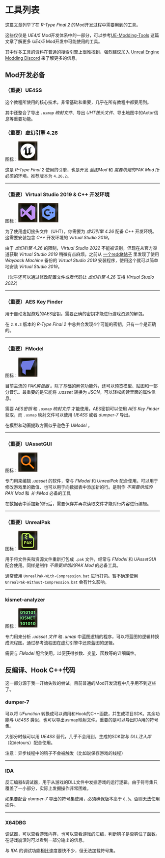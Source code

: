 # 工具列表

这篇文章列举了在 *R-Type Final 2* 的Mod开发过程中需要用到的工具。

这些仅仅是 *UE4/5* Mod开发体系中的一部分，可以参考[UE-Modding-Tools](https://github.com/Buckminsterfullerene02/UE-Modding-Tools)
这篇文章了解更多 *UE4/5* Mod开发中可能使用的工具。

其中许多工具的资料在普通的搜索引擎上很难找到，强烈建议加入 [Unreal Engine Modding Discord](https://discord.gg/VYjh4vSq) 来了解更多的信息。

## Mod开发必备

### （重要）UE4SS

这个教程所使用的核心技术，非常基础和重要，几乎在所有教程中都要用到。

其中还整合了导出 *`.usmap` 映射文件*、导出 *UHT接头文件*、导出地图中的Actor信息等重要功能。

### （重要）虚幻引擎 4.26

图标：![Tool_UE](../image/Tool_UE.png)

这是 *R-Type Final 2* 使用的引擎，也是开发 *蓝图Mod* 和 *需要烘焙的PAK Mod* 所必须的环境。推荐版本为 `4.26.2`。

---

### （重要）Virtual Studio 2019 & C++ 开发环境

图标：![Tool_VS](../image/Tool_VS.png) ![Tool_Cplus](../image/Tool_Cplus.png)

为了使用虚幻接头文件（UHT），你需要为 *虚幻引擎 4.26* 配备 *C++* 开发环境。这需要安装包含 *C++* 开发环境的 *Virtual Studio 2019*。

由于 *虚幻引擎 4.26* 的限制，*Virtual Studio 2022* 不能被识别，但现在从官方渠道获取 *Virtual Studio 2019* 稍微有点麻烦。之前从 [一个reddit帖子](https://www.reddit.com/r/VisualStudio/comments/171cncs/how_to_download_an_old_released_version_of_visual/?rdt=62270) 里发现了使用 *Wayback Machine* 备份的 *Virtual Studio 2019* 安装程序，使用这个就可以简单地安装 *Virtual Studio 2019*。

（似乎还可以通过修改配置文件或者代码让 *虚幻引擎 4.26* 支持 *Virtual Studio 2022*）

---

### （重要）AES Key Finder

用于自动发掘游戏的AES密钥，需要正确的密钥才能进行游戏资源的解包。

在 `2.0.3` 版本的 *R-Type Final 2* 中总共会发现4个可能的密钥，只有一个是正确的。

---

### （重要）FModel

图标：![Tool_FModel](../image/Tool_FModel.png)

目前主流的 *PAK解包器* 。除了基础的解包功能外，还可以预览模型、贴图和一部分音乐。最重要的是它能将 *.uasset* 转换为 *JSON*，可以轻松阅读里面的属性信息。

需要 *AES密钥* 和 *`.usmap` 映射文件* 才能使用，AES密钥可以使用 *AES Key Finder* 获取，而 `.usmap` 映射文件可以使用 *UE4SS* 或者 *dumper-7* 导出。

在模型和动画提取方面似乎逊色于 *UModel* 。

---

### （重要）UAssetGUI

图标：![UAssetGUI](../image/Tool_UAssetGUI.png)

专门用来编辑 *.uasset* 的软件，常与 *FModel* 和 *UnrealPak* 配合使用。可以用于修改游戏里的数值、也可以用于向数据表中添加新的行。是制作 *不需要烘焙的PAK Mod* 和 *关卡Mod* 必备的工具

在数据表中添加新的行后，需要保存并再次读取文件才能对行内容进行编辑。

---

### （重要）UnrealPak

图标：![Tool_UnrealPak](../image/Tool_UnrealPak.png)

用于将文件夹和资源文件重新打包成 `.pak` 文件，经常与 *FModel* 和 *UAssetGUI* 配合使用。同样是制作 *不需要烘焙的PAK Mod* 的必备工具。

通常使用 `UnrealPak-With-Compression.bat` 进行打包。暂不确定使用 `UnrealPak-Without-Compression.bat` 会有什么影响。

---

### kismet-analyzer

图标：![KismetAnalyzer](../image/Tool_KismetAnalyzer.png)

专门用来分析 *.uasset 文件* 和 *.umap* 中蓝图逻辑的程序，可以将蓝图的逻辑转换成流程图。通过参考流程图在虚幻引擎中还原蓝图的逻辑。

需要与 *FModel* 配合使用，以便获得参数、变量、函数等的详细属性。


## 反编译、Hook C++代码

这一部分源于我一开始失败的尝试。目前普通的Mod开发流程中几乎用不到这些了。

### dumper-7

可以将 *UFunction* 转换成可以调用和Hook的C++函数，并生成项目SDK。其余功能与 *UE4SS* 类似，也可以导出usmap映射文件。重要的是可以导出IDA用的符号集。

大部分时候可以用 *UE4SS* 替代，几乎不会用到。生成的SDK常与 *DLL注入库*（如detours）配合使用。

注意：异步线程中的钩子不会被触发（比如说保存游戏的线程）

---

### IDA

反汇编器&调试器，用于从游戏的DLL文件中发掘游戏的运行逻辑。由于符号集只覆盖了一小部分，实际上发掘操作非常困难。

如果要配合 *dumper-7* 导出的符号集使用，必须确保版本高于 `8.3`。否则无法使用插件。

---

### X64DBG

调试器，可以查看游戏内存，也可以查看游戏的汇编，判断钩子是否钩住了函数。在游戏崩溃时可以看到一部分输出的信息。

与 *IDA* 的调试功能相比速度要快不少，但无法加载符号集。